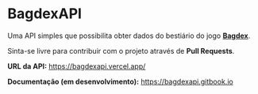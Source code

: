 # BagdexAPI
Uma API simples que possibilita obter dados do bestiário do jogo **[Bagdex](https://caramelogames.com.br/#/dex)**.

Sinta-se livre para contribuir com o projeto através de **Pull Requests**.

**URL da API:** https://bagdexapi.vercel.app/

**Documentação (em desenvolvimento):** https://bagdexapi.gitbook.io

